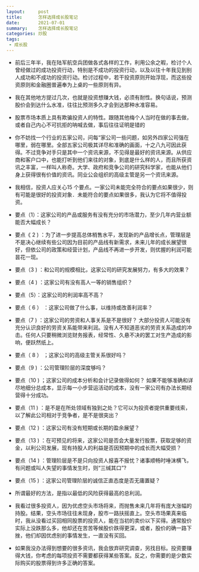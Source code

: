 ```yaml
---
layout:     post
title:      怎样选择成长股笔记
date:       2021-07-01
summary:    怎样选择成长股笔记
categories: 炒股
tags:
 - 成长股
---
```


- 前后三年半，我在陆军航空兵团做各式各样的工作，利用公余之暇，检讨个人曾经做过的成功投资行动，特别是不成功的投资行动，以及以往十年我见到别人成功和不成功的投资行动。检讨过程中，若干投资原则开始浮现，而这些投资原则和金融圈普遍奉为上桌的一些原则有异。

- 我在其他地方提过几次，也就是投资想赚大钱，必须有耐性。换句话说，预测股价会到达什么水准，往往比预测多久才会到达那种水准容易。

- 股票市场本质上具有欺骗投资人的特性。跟随其他梅个人当时在做的事去做，或者自己内心不可抗拒的呐喊去做，事后往往证明是错的

- 你不妨找一个行业的五家公司，问每“家公司一些问题，如另外四家公司强在哪里，弱在哪里。全部五家公司极其详尽和准确的画面，十之八九可因此获得。不过竞争对手只是其中一个资讯来源，不见得是最好的资讯来源。从供应商和客户口中，也能打听到他们来往的对象，到底是什么样的人，而且所获资讯之丰富，一样叫人称奇。大学、政府和竞争公司的研究科学家，也能从他们身上获得很有价值的资讯。同业公会组织的高级主管是另一个资讯来源。

- 我相信，投资人应关心15 个要点。一家公司未能完全符合的要点如果很少，则有可能是很好的投资对象．未能符合的要点如果很多，我认为它将不值得投资。

- 要点（1）：这家公司的产品或服务有没有充分的市场潜力，至少几年内营业额能否大幅成长？

- 要点《 2 ) ：为了进一步提高总体梢售水平，发现新的产品增长点，管理层是不是决心继续有些公司因为目前的产品线有新需求，未来儿年的成长展望很好，但依公司的政策和经营计划，产品线不再进一步开发，则优握的利润可能昙花一现。

- 要点（3 ) ：和公司的规模相比，这家公司的研究发展努力，有多大的效果？

- 要点（4 ) ：这家公司有没有高人一等的销售组织？

- 要点（5）：这家公司的利润率高不高？

- 要点（ 6 ） ：这家公司做了什么事，以维持或改善利润率？

- 要点（7 ) ：这家公司的劳资和人事关系是不是很好？ 大部分投资人可能没有充分认识良好的劳资关系能带来利润。没有人不知道恶劣的劳资关系造成的冲击。任何人只要稍微浏览财务报表，经常性、久悬不决的罢工对生产造成的影响，便跃然纸上。

- 要点（ 8 ） ；这家公司的高级主管关系很好吗？

- 要点（9 ) ：公司管理阶层的深度够吗？

- 要点（10 ) ；这家公司的成本分析和会计记录做得如何？ 如果不能够准确和详尽地细分总成本，显示每一小步营运活动的成本，没有一家公司有办法长期经营得十分成功。

- 要点（11 ) ：是不是在所处领域有独到之处？它可以为投资者提供重要线索，以了解此公司相对于竞争者，是不是很突出？

- 要点（12 ) ：这家公司有没有短期或长期的盈余展望？

- 要点（13 ) ：在可预见的将来，这家公司是否会大量发行股票，获取足够的资金，以利公司发展，现有持股人的利益是否因预期中的成长而大幅受损？

- 要点（14 ) ：管理阶层是不是只向投资人报喜不报忧？诸事顺畅时唾沫横飞，有问题或叫人失望的事情发生时，则“三缄其口”?

- 要点（15 ) ：这家公司管理阶层的诚信正直态度是否无庸置疑？

- 所谓最好的方法，是指以最低的风险获得最高的总利润。

- 我看过很多投资人，因为优虑空头市场将来，而抛售未来几年将有庞大涨幅的持股。结果，空头市场往往未现身，股市一路扶摇直上。空头市场果真来临时，我从没看过买回相同股票的投资人，能在当初的卖价以下买得。通常股价实际上没跌那么多，他却还在苦苦等候股价跌得更深，或者，股价的确一路下挫，他们却因优虑别的事情发生，一直没有买回。

- 如果我没办法得到想要的很多资讯，我会放弃研究调查，另找目标。投资要赚得大钱，你考虑的每项投资不需要都获得某些答案。反之，你需要的是少数实际购买的股票得到许多正确的答案。

